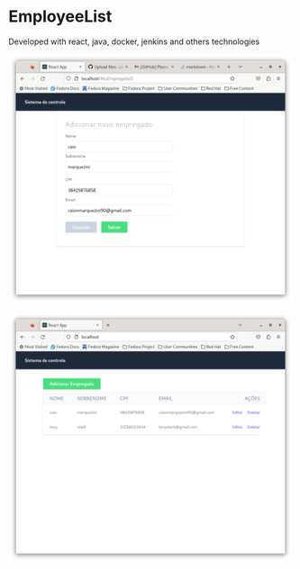 # EmployeeList
Developed with react, java, docker, jenkins and others technologies

![alt text](https://github.com/caion90/EmployeeList/blob/main/tela_adicionar.png?raw=true)

![alt text](https://github.com/caion90/EmployeeList/blob/main/tela_principal.png?raw=true)
